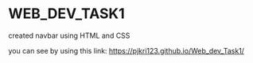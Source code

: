 # WEB_DEV_TASK1
created navbar using HTML and CSS

you can see by using this link: https://pjkri123.github.io/Web_dev_Task1/
